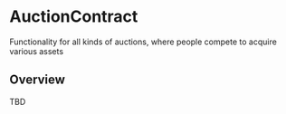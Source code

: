 # AuctionContract
Functionality for all kinds of auctions, where people compete to acquire various assets

## Overview
TBD